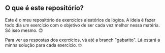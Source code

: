 ## O que é este repositório? 

<p>
    Este é o meu repositório de exercícios aleatórios de lógica. A ideia é fazer todo dia um exercício com o objetivo de ser cada vez melhor nessa matéria. Só isso mesmo. 😊
</p>

<p>
    Para ver as respostas dos exercícios, vá até a branch "gabarito". Lá estará a minha solução para cada exercício. 🤓
</p>